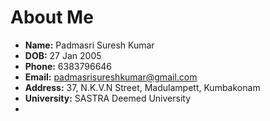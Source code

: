 # About Me  

- **Name:** Padmasri Suresh Kumar  
- **DOB:** 27 Jan 2005  
- **Phone:** 6383796646  
- **Email:** padmasrisureshkumar@gmail.com  
- **Address:** 37, N.K.V.N Street, Madulampett, Kumbakonam  
- **University:** SASTRA Deemed University
- 
